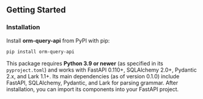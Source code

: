 ## Getting Started

### Installation

Install **orm-query-api** from PyPI with pip:

```bash
pip install orm-query-api
```

This package requires **Python 3.9 or newer** (as specified in its `pyproject.toml`) and works with FastAPI 0.110+, SQLAlchemy 2.0+, Pydantic 2.x, and Lark 1.1+. Its main dependencies (as of version 0.1.0) include FastAPI, SQLAlchemy, Pydantic, and Lark for parsing grammar. After installation, you can import its components into your FastAPI project.
